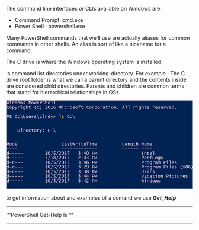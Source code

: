 The command line interfaces or CLIs available on Windows are: 

+ Command Prompt: cmd.exe
+ Power Shell   : powershell.exe

 Many PowerShell commands that we'll use are actually aliases for common commands in other shells. An alias is sort of like a nickname for a command.

The C drive is where the Windows operating system is installed.

ls command list directories under working-directory. For example : The C drive root folder is what we call a parent directory and the contents inside are considered child directories. Parents and children are common terms that stand for hierarchical relationships in OSs. 

![ls_command](images/ls_command.png)

to get information about and examples of a comand we use ***Get_Help <command>***

***
'''PowerShell
Get-Help ls 
'''
***



